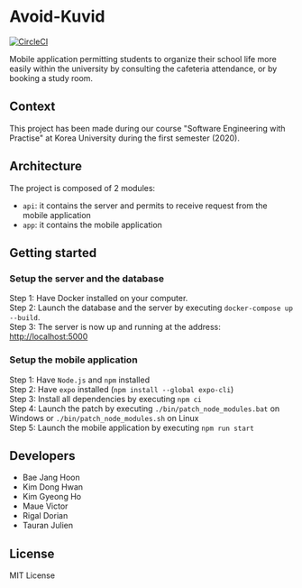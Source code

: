 # Avoid-Kuvid
[![CircleCI](https://circleci.com/gh/JulienTD/Avoid-Kuvid.svg?style=svg&circle-token=883a3d49dc6234ee0b76cc20d0a37768569c3044)](https://app.circleci.com/pipelines/github/JulienTD)

Mobile application permitting students to organize their school life more easily within the university by consulting the cafeteria attendance, or by booking a study room.

## Context
This project has been made during our course "Software Engineering with Practise" at Korea University during the first semester (2020).

## Architecture

The project is composed of 2 modules:
- `api`: it contains the server and permits to receive request from the mobile application
- `app`: it contains the mobile application

## Getting started

### Setup the server and the database
Step 1: Have Docker installed on your computer.  
Step 2: Launch the database and the server by executing `docker-compose up --build`.  
Step 3: The server is now up and running at the address: [http://localhost:5000](http://localhost:5000)  

### Setup the mobile application
Step 1: Have `Node.js` and `npm` installed  
Step 2: Have `expo` installed (`npm install --global expo-cli`)  
Step 3: Install all dependencies by executing `npm ci`  
Step 4: Launch the patch by executing `./bin/patch_node_modules.bat` on Windows or `./bin/patch_node_modules.sh` on Linux  
Step 5: Launch the mobile application by executing `npm run start`  

## Developers
- Bae Jang Hoon
- Kim Dong Hwan
- Kim Gyeong Ho
- Maue Victor
- Rigal Dorian
- Tauran Julien

## License
MIT License
